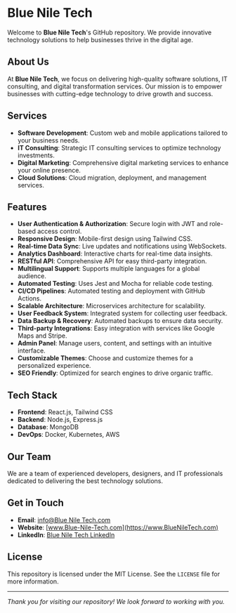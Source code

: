 # Blue Nile Tech

Welcome to **Blue Nile Tech**'s GitHub repository. We provide innovative technology solutions to help businesses thrive in the digital age.

## About Us

At **Blue Nile Tech**, we focus on delivering high-quality software solutions, IT consulting, and digital transformation services. Our mission is to empower businesses with cutting-edge technology to drive growth and success.

## Services

- **Software Development**: Custom web and mobile applications tailored to your business needs.
- **IT Consulting**: Strategic IT consulting services to optimize technology investments.
- **Digital Marketing**: Comprehensive digital marketing services to enhance your online presence.
- **Cloud Solutions**: Cloud migration, deployment, and management services.

## Features

- **User Authentication & Authorization**: Secure login with JWT and role-based access control.
- **Responsive Design**: Mobile-first design using Tailwind CSS.
- **Real-time Data Sync**: Live updates and notifications using WebSockets.
- **Analytics Dashboard**: Interactive charts for real-time data insights.
- **RESTful API**: Comprehensive API for easy third-party integration.
- **Multilingual Support**: Supports multiple languages for a global audience.
- **Automated Testing**: Uses Jest and Mocha for reliable code testing.
- **CI/CD Pipelines**: Automated testing and deployment with GitHub Actions.
- **Scalable Architecture**: Microservices architecture for scalability.
- **User Feedback System**: Integrated system for collecting user feedback.
- **Data Backup & Recovery**: Automated backups to ensure data security.
- **Third-party Integrations**: Easy integration with services like Google Maps and Stripe.
- **Admin Panel**: Manage users, content, and settings with an intuitive interface.
- **Customizable Themes**: Choose and customize themes for a personalized experience.
- **SEO Friendly**: Optimized for search engines to drive organic traffic.

## Tech Stack

- **Frontend**: React.js, Tailwind CSS
- **Backend**: Node.js, Express.js
- **Database**: MongoDB
- **DevOps**: Docker, Kubernetes, AWS

## Our Team

We are a team of experienced developers, designers, and IT professionals dedicated to delivering the best technology solutions.

## Get in Touch

- **Email**: [info@Blue Nile Tech.com](mailto:info@BlueNillTech.com)
- **Website**: [www.Blue-Nile-Tech.com](https://www.BlueNileTech.com)
- **LinkedIn**: [Blue Nile Tech LinkedIn](https://www.linkedin.com/BlueNileTech)

## License

This repository is licensed under the MIT License. See the `LICENSE` file for more information.

---

*Thank you for visiting our repository! We look forward to working with you.*
